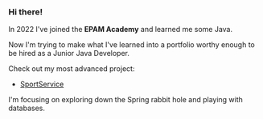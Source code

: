 ### Hi there!

In 2022 I've joined the **EPAM Academy** and learned me some Java.

Now I'm trying to make what I've learned into a portfolio worthy enough to be hired as a Junior Java Developer.

Check out my most advanced project:  
* [SportService](https://github.com/Al-drin/SportService)

I'm focusing on exploring down the Spring rabbit hole and playing with databases.

